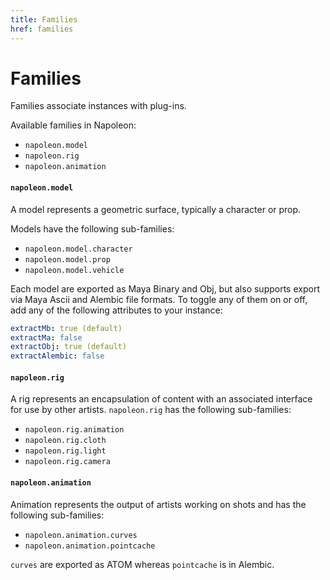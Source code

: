 ```yaml
---
title: Families
href: families
---
```



# Families

Families associate instances with plug-ins.

Available families in Napoleon:

- `napoleon.model`
- `napoleon.rig`
- `napoleon.animation`

#### `napoleon.model`

A model represents a geometric surface, typically a character or prop.

Models have the following sub-families:

- `napoleon.model.character`
- `napoleon.model.prop`
- `napoleon.model.vehicle`

Each model are exported as Maya Binary and Obj, but also supports export via Maya Ascii and Alembic file formats. To toggle any of them on or off, add any of the following attributes to your instance:

```yaml
extractMb: true (default)
extractMa: false
extractObj: true (default)
extractAlembic: false
```

#### `napoleon.rig`

A rig represents an encapsulation of content with an associated interface for use by other artists. `napoleon.rig` has the following sub-families:

- `napoleon.rig.animation`
- `napoleon.rig.cloth`
- `napoleon.rig.light`
- `napoleon.rig.camera`

#### `napoleon.animation`

Animation represents the output of artists working on shots and has the following sub-families:

- `napoleon.animation.curves`
- `napoleon.animation.pointcache`

`curves` are exported as ATOM whereas `pointcache` is in Alembic.
